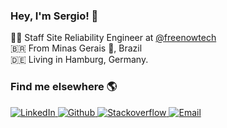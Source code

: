 ### Hey, I'm Sergio! 👋

👨‍💻 Staff Site Reliability Engineer at [@freenowtech](https://github.com/freenowtech/)  
🇧🇷 From Minas Gerais :cheese:, Brazil  
🇩🇪 Living in Hamburg, Germany. 

### Find me elsewhere 🌎  

<a href="https://linkedin.com/in/sergioasantiago" target="_blank">
  <img src=https://img.shields.io/badge/sergio_santiago-black?&style=for-the-badge&logo=linkedin&logoColor=white alt=LinkedIn style="margin-bottom: 5px;" />
</a>

<a href="https://github.com/sergioasantiago?tab=repositories" target="_blank">
  <img src=https://img.shields.io/badge/sergio_santiago-black?&style=for-the-badge&logo=github&logoColor=white alt=Github style="margin-bottom: 5px;" />
</a>

<a href="https://stackoverflow.com/users/1563297/sergio-santiago" target="_blank">
  <img src=https://img.shields.io/badge/sergio_santiago-black?&style=for-the-badge&logo=stackoverflow&logoColor=white alt=Stackoverflow style="margin-bottom: 5px;" />
</a>

<a href="mailto:sergio.a.santiago@gmail.com">
  <img src=https://img.shields.io/badge/sergio_santiago-black?&style=for-the-badge&logo=gmail&logoColor=white alt=Email style="margin-bottom: 5px;" />
</a>
